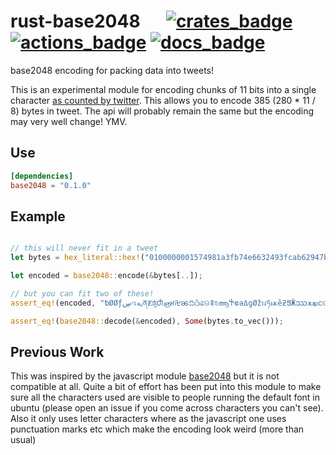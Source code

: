# rust-base2048 &emsp; [![crates_badge]][crates_url] [![actions_badge]][actions_url] [![docs_badge]][docs_url]


[actions_badge]: https://github.com/LLFourn/rust-base2048/workflows/Rust/badge.svg
[actions_url]: https://github.com/LLFourn/rust-base2048/actions
[crates_badge]: https://img.shields.io/crates/v/base2048.svg
[crates_url]: https://crates.io/crates/base2048
[docs_badge]: https://docs.rs/base2048/badge.svg
[docs_url]: https://docs.rs/base2048

base2048 encoding for packing data into tweets!

This is an experimental module for encoding chunks of 11 bits into a single character [as
counted by twitter](https://developer.twitter.com/en/docs/basics/counting-characters).
This allows you to encode 385 (280 * 11  / 8) bytes in tweet.
The api will probably remain the same but the encoding may very well change! YMV.

## Use

``` toml
[dependencies]
base2048 = "0.1.0"

```

## Example

```rust

// this will never fit in a tweet
let bytes = hex_literal::hex!("0100000001574981a3fb74e6632493fcab62947b07a6c228c2b9d840893ff1e7c4f143723c010000006a47304402201f2fc511e390f5dcecf5f0fcb627faff9c0acec671bf372c49e30b43cab048ff02200a10eefea2f2c7b1c5a1603b73dc4d3175b9a416db0acfedf9bf443c0be219c90121031132f6c2139c199a18bfe1fb7f7eb5d1daaf8d4d2e03bf11e833a13e62268fb5ffffffff01eda54e020000000017a914582e495bd15671cc7344ff54104a4d3e6468fff08700000000");

let encoded = base2048::encode(&bytes[..]);

// but you can fit two of these!
assert_eq!(encoded, "ƅØØƒڛಇࢠهནɆʤႻஞҥ࿖ၼಔѽଌଡǁহആႵဧəߡƍØžઘཏѭȅƻՑӜဿѫఖငଙцشܦܧٸԢಸߘഺԘদݳǶԄқႱކȞǴܣޤԛବεԔڮлͱಲயਡனಘসພຟȄݑໝൡяѝϕॸฤѠকലݷܧɺహბఉมۻӮԵЬލ৲ژрȆਠرჺჺმкਬٷܩØØǛਣޞοҪၸઽɣКȜ࿃ǿӧӐഒࢠႳɝØØØ");

assert_eq!(base2048::decode(&encoded), Some(bytes.to_vec()));
```


## Previous Work

This was inspired by the javascript module [base2048](https://github.com/qntm/base2048) but it is not compatible at all.
Quite a bit of effort has been put into this module to make sure all the characters used are visible to people running the default font in ubuntu (please open an issue if you come across characters you can't see).
Also it only uses letter characters where as the javascript one uses punctuation marks etc which make the encoding look weird (more than usual)
